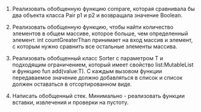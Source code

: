 1) Реализовать обобщенную функцию compare, которая сравнивала бы два объекта класса Pair p1 и p2 и возвращала значение Boolean.

2) Реализовать обобщенную функцию, чтобы найти количество элементов в общем массиве, которое больше, чем определенный элемент.
   int countGreaterThan принимает на вход массив и элемент, с которым нужно сравнить все остальные элементы массива.

3) Реализовать обобщенный класс Sorter с параметром Т и подходящим ограничением, который имеет свойство list:MutableList<T> и функцию fun add(value:T).
   С каждым вызовом функции передаваемое значение должно добавляться в список и список должен оставаться в отсортированном виде.

4) Написать обобщенный стек. Минимально - реализовать функции вставки, извлечения и проверки на пустоту.